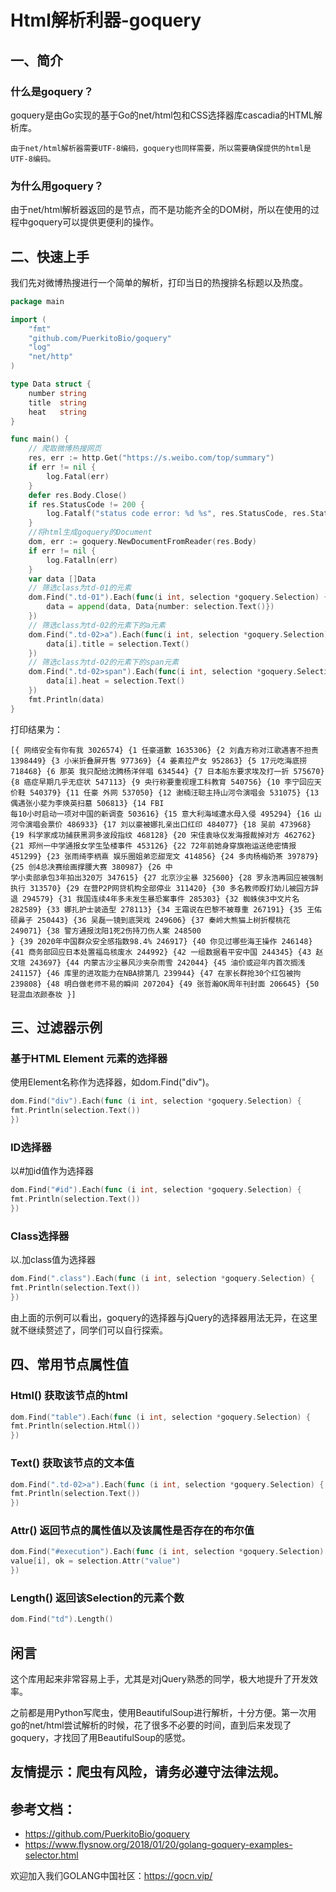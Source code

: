 # Html解析利器-goquery

## 一、简介

### 什么是goquery？

goquery是由Go实现的基于Go的net/html包和CSS选择器库cascadia的HTML解析库。

`由于net/html解析器需要UTF-8编码，goquery也同样需要，所以需要确保提供的html是UTF-8编码。`

### 为什么用goquery？

由于net/html解析器返回的是节点，而不是功能齐全的DOM树，所以在使用的过程中goquery可以提供更便利的操作。

## 二、快速上手

我们先对微博热搜进行一个简单的解析，打印当日的热搜排名标题以及热度。

```go
package main

import (
	"fmt"
	"github.com/PuerkitoBio/goquery"
	"log"
	"net/http"
)

type Data struct {
	number string
	title  string
	heat   string
}

func main() {
	// 爬取微博热搜网页
	res, err := http.Get("https://s.weibo.com/top/summary")
	if err != nil {
		log.Fatal(err)
	}
	defer res.Body.Close()
	if res.StatusCode != 200 {
		log.Fatalf("status code error: %d %s", res.StatusCode, res.Status)
	}
	//将html生成goquery的Document
	dom, err := goquery.NewDocumentFromReader(res.Body)
	if err != nil {
		log.Fatalln(err)
	}
	var data []Data
	// 筛选class为td-01的元素
	dom.Find(".td-01").Each(func(i int, selection *goquery.Selection) {
		data = append(data, Data{number: selection.Text()})
	})
	// 筛选class为td-02的元素下的a元素
	dom.Find(".td-02>a").Each(func(i int, selection *goquery.Selection) {
		data[i].title = selection.Text()
	})
	// 筛选class为td-02的元素下的span元素
	dom.Find(".td-02>span").Each(func(i int, selection *goquery.Selection) {
		data[i].heat = selection.Text()
	})
	fmt.Println(data)
}


```

打印结果为：

```
[{ 网络安全有你有我 3026574} {1 任豪道歉 1635306} {2 刘鑫方称对江歌遇害不担责 1398449} {3 小米折叠屏开售 977369} {4 姜素拉产女 952863} {5 17元吃海底捞 718468} {6 那英 我只配给沈腾杨洋伴唱 634544} {7 日本船东要求埃及打一折 575670} {8 癌症早期几乎无症状 547113} {9 央行称要重视理工科教育 540756} {10 李宁回应天价鞋 540379} {11 任豪 外网 537050} {12 谢楠汪聪主持山河令演唱会 531075} {13 偶遇张小斐为李焕英扫墓 506813} {14 FBI
每10小时启动一项对中国的新调查 503616} {15 意大利海域遭水母入侵 495294} {16 山河令演唱会票价 486933} {17 刘以豪被娜扎亲出口红印 484077} {18 吴前 473968} {19 科学家成功捕获黑洞多波段指纹 468128} {20 宋佳袁咏仪发海报裁掉对方 462762} {21 郑州一中学通报女学生坠楼事件 453126} {22 72年前她身穿旗袍运送绝密情报 451299} {23 张雨绮李柄熹 娱乐圈姐弟恋甜宠文 414856} {24 多肉杨梅奶茶 397879} {25 创4总决赛绘画撑腰大赛 380987} {26 中
学小卖部承包3年拍出320万 347615} {27 北京沙尘暴 325600} {28 罗永浩再回应被强制执行 313570} {29 在营P2P网贷机构全部停业 311420} {30 多名教师殴打幼儿被园方辞退 294579} {31 我国连续4年多未发生暴恐案事件 285303} {32 蜘蛛侠3中文片名 282589} {33 娜扎护士装造型 278113} {34 王霜说在巴黎不被尊重 267191} {35 王佑硕鼻子 250443} {36 吴磊一镜到底哭戏 249606} {37 秦岭大熊猫上树折樱桃花 249071} {38 警方通报沈阳1死2伤持刀伤人案 248500
} {39 2020年中国群众安全感指数98.4% 246917} {40 你见过哪些海王操作 246148} {41 商务部回应日本处置福岛核废水 244992} {42 一组数据看平安中国 244345} {43 赵文瑄 243697} {44 内蒙古沙尘暴风沙夹杂雨雪 242044} {45 油价或迎年内首次搁浅 241157} {46 库里的进攻能力在NBA排第几 239944} {47 在家长群抢30个红包被拘 239808} {48 明白做老师不易的瞬间 207204} {49 张哲瀚OK周年刊封面 206645} {50 轻混血浓颜泰妆 }]
```

## 三、过滤器示例

### 基于HTML Element 元素的选择器

使用Element名称作为选择器，如dom.Find("div")。

```go
dom.Find("div").Each(func (i int, selection *goquery.Selection) {
fmt.Println(selection.Text())
})
```

### ID选择器

以#加id值作为选择器

```go
dom.Find("#id").Each(func (i int, selection *goquery.Selection) {
fmt.Println(selection.Text())
})
```

### Class选择器

以.加class值为选择器

```go
dom.Find(".class").Each(func (i int, selection *goquery.Selection) {
fmt.Println(selection.Text())
})
```

由上面的示例可以看出，goquery的选择器与jQuery的选择器用法无异，在这里就不继续赘述了，同学们可以自行探索。

## 四、常用节点属性值

### Html() 获取该节点的html

```go
dom.Find("table").Each(func (i int, selection *goquery.Selection) {
fmt.Println(selection.Html())
})
```

### Text() 获取该节点的文本值

```go
dom.Find(".td-02>a").Each(func (i int, selection *goquery.Selection) {
fmt.Println(selection.Text())
})
```

### Attr() 返回节点的属性值以及该属性是否存在的布尔值

```go
dom.Find("#execution").Each(func (i int, selection *goquery.Selection) {
value[i], ok = selection.Attr("value")
})
```

### Length() 返回该Selection的元素个数

```go
dom.Find("td").Length()
```

## 闲言

这个库用起来非常容易上手，尤其是对jQuery熟悉的同学，极大地提升了开发效率。

之前都是用Python写爬虫，使用BeautifulSoup进行解析，十分方便。第一次用go的net/html尝试解析的时候，花了很多不必要的时间，直到后来发现了goquery，才找回了用BeautifulSoup的感觉。

## 友情提示：爬虫有风险，请务必遵守法律法规。

## 参考文档：

- https://github.com/PuerkitoBio/goquery
- https://www.flysnow.org/2018/01/20/golang-goquery-examples-selector.html

欢迎加入我们GOLANG中国社区：https://gocn.vip/